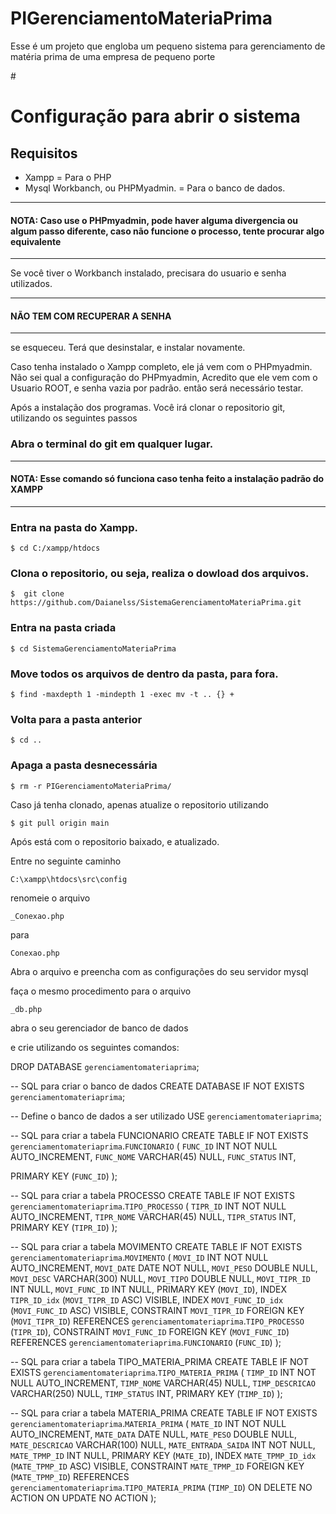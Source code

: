 # PIGerenciamentoMateriaPrima
Esse é um projeto que engloba um pequeno sistema para gerenciamento de matéria prima de uma empresa de pequeno porte


#<h1>Configuração para abrir o sistema</h1>

<h2>Requisitos</h2>

- Xampp = Para o PHP
- Mysql Workbanch, ou PHPMyadmin. = Para o banco de dados.

*******************

<h4>NOTA: Caso use o PHPmyadmin, pode haver alguma divergencia ou algum passo diferente, caso não funcione o processo, tente procurar algo equivalente</h4>

*******************

Se você tiver o Workbanch instalado, precisara do usuario e senha utilizados.

*****************************

<h4>NÃO TEM COM RECUPERAR A SENHA</h4>

***************************** 

se esqueceu. Terá que desinstalar, e instalar novamente.

Caso tenha instalado o Xampp completo, ele já vem com o PHPmyadmin.
Não sei qual a configuração do PHPmyadmin, Acredito que ele vem com o Usuario ROOT, e senha vazia por padrão. então será necessário testar.

Após a instalação dos programas.
Você irá clonar o repositorio git,
utilizando os seguintes passos

<h3>Abra o terminal do git em qualquer lugar.</h3>

***********************

<h4>NOTA: Esse comando só funciona caso tenha feito a instalação padrão do XAMPP</h4>

***********************

<h3>Entra na pasta do Xampp.</h3>

```
$ cd C:/xampp/htdocs
```

<h3>Clona o repositorio, ou seja, realiza o dowload dos arquivos.</h3>

```
$  git clone https://github.com/Daianelss/SistemaGerenciamentoMateriaPrima.git
```

<h3>Entra na pasta criada</h3>

```
$ cd SistemaGerenciamentoMateriaPrima
```

<h3>Move todos os arquivos de dentro da pasta, para fora.</h3>

```
$ find -maxdepth 1 -mindepth 1 -exec mv -t .. {} +
```

<h3>Volta para a pasta anterior</h3>

```
$ cd ..
```

<h3>Apaga a pasta desnecessária</h3>

```
$ rm -r PIGerenciamentoMateriaPrima/
```

Caso já tenha clonado, apenas atualize o repositorio utilizando

```
$ git pull origin main
```

Após está com o repositorio baixado, e atualizado.

Entre no seguinte caminho

```
C:\xampp\htdocs\src\config
```

renomeie o arquivo 

```
_Conexao.php
```

para 

```
Conexao.php
```

Abra o arquivo e preencha com as configurações do seu servidor mysql

faça o mesmo procedimento para o arquivo 

```
_db.php
```

abra o seu gerenciador de banco de dados

e crie utilizando os seguintes comandos:

DROP DATABASE `gerenciamentomateriaprima`;

-- SQL para criar o banco de dados
CREATE DATABASE IF NOT EXISTS `gerenciamentomateriaprima`;

-- Define o banco de dados a ser utilizado
USE `gerenciamentomateriaprima`;

-- SQL para criar a tabela FUNCIONARIO
CREATE TABLE IF NOT EXISTS `gerenciamentomateriaprima`.`FUNCIONARIO` (
  `FUNC_ID` INT NOT NULL AUTO_INCREMENT,
  `FUNC_NOME` VARCHAR(45) NULL,
  `FUNC_STATUS` INT,

  PRIMARY KEY (`FUNC_ID`)
);

-- SQL para criar a tabela PROCESSO
CREATE TABLE IF NOT EXISTS `gerenciamentomateriaprima`.`TIPO_PROCESSO` (
  `TIPR_ID` INT NOT NULL AUTO_INCREMENT,
  `TIPR_NOME` VARCHAR(45) NULL,
  `TIPR_STATUS` INT,
  PRIMARY KEY (`TIPR_ID`)
);

-- SQL para criar a tabela MOVIMENTO
CREATE TABLE IF NOT EXISTS `gerenciamentomateriaprima`.`MOVIMENTO` (
  `MOVI_ID` INT NOT NULL AUTO_INCREMENT,
  `MOVI_DATE` DATE NOT NULL,
  `MOVI_PESO` DOUBLE NULL,
  `MOVI_DESC` VARCHAR(300) NULL,
  `MOVI_TIPO` DOUBLE NULL,
  `MOVI_TIPR_ID` INT NULL,
  `MOVI_FUNC_ID` INT NULL,
  PRIMARY KEY (`MOVI_ID`),
  INDEX `TIPR_ID_idx` (`MOVI_TIPR_ID` ASC) VISIBLE,
  INDEX `MOVI_FUNC_ID_idx` (`MOVI_FUNC_ID` ASC) VISIBLE,
  CONSTRAINT `MOVI_TIPR_ID`
    FOREIGN KEY (`MOVI_TIPR_ID`)
    REFERENCES `gerenciamentomateriaprima`.`TIPO_PROCESSO` (`TIPR_ID`),
  CONSTRAINT `MOVI_FUNC_ID`
    FOREIGN KEY (`MOVI_FUNC_ID`)
    REFERENCES `gerenciamentomateriaprima`.`FUNCIONARIO` (`FUNC_ID`)
);

-- SQL para criar a tabela TIPO_MATERIA_PRIMA
CREATE TABLE IF NOT EXISTS `gerenciamentomateriaprima`.`TIPO_MATERIA_PRIMA` (
  `TIMP_ID` INT NOT NULL AUTO_INCREMENT,
  `TIMP_NOME` VARCHAR(45) NULL,
  `TIMP_DESCRICAO` VARCHAR(250) NULL,
  `TIMP_STATUS` INT,
  PRIMARY KEY (`TIMP_ID`)
);

-- SQL para criar a tabela MATERIA_PRIMA
CREATE TABLE IF NOT EXISTS `gerenciamentomateriaprima`.`MATERIA_PRIMA` (
  `MATE_ID` INT NOT NULL AUTO_INCREMENT,
  `MATE_DATA` DATE NULL,
  `MATE_PESO` DOUBLE NULL,
  `MATE_DESCRICAO` VARCHAR(100) NULL,
  `MATE_ENTRADA_SAIDA` INT NOT NULL,
  `MATE_TPMP_ID` INT NULL,
  PRIMARY KEY (`MATE_ID`),
  INDEX `MATE_TPMP_ID_idx` (`MATE_TPMP_ID` ASC) VISIBLE,
  CONSTRAINT `MATE_TPMP_ID`
    FOREIGN KEY (`MATE_TPMP_ID`)
    REFERENCES `gerenciamentomateriaprima`.`TIPO_MATERIA_PRIMA` (`TIMP_ID`)
    ON DELETE NO ACTION
    ON UPDATE NO ACTION
);

